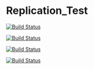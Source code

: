 Replication_Test
================

[![Build Status](https://img.shields.io/travis/vmware/vca-cli.svg?style=plastic)](http://107.189.120.119/job/photon_build_dev/)

[![Build Status](https://img.shields.io/jenkins/s/https/jenkins.qa.ubuntu.com/precise-desktop-amd64_default.svg?style=plastic)](http://107.189.120.119/job/photon_build_dev/)


[![Build Status](http://107.189.120.119/job/photon_build_dev/badge/icon?style=plastic)](http://107.189.120.119/job/photon_build_dev/)

[![Build Status](https://ci.storm-enroute.com:8080/job/public-macrogl/badge/icon?style=plastic)](http://107.189.120.119/job/photon_build_dev/)


